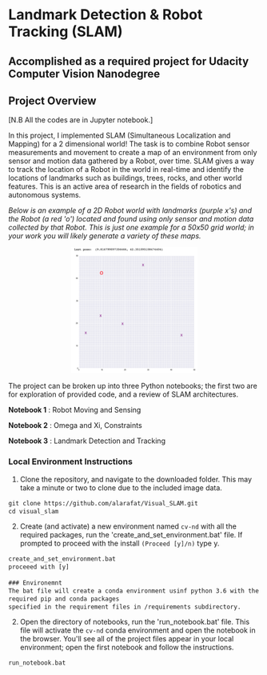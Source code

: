 # Landmark Detection & Robot Tracking (SLAM)
## Accomplished as a required project for Udacity Computer Vision Nanodegree 

## Project Overview
[N.B All the codes are in Jupyter notebook.] 

In this project, I implemented SLAM (Simultaneous Localization and Mapping) for a 
2 dimensional world! The task is to combine Robot sensor measurements and 
movement to create a map of an environment from only sensor and motion data gathered by 
a Robot, over time. SLAM gives a way to track the location of a Robot in the world 
in real-time and identify the locations of landmarks such as buildings, trees, rocks, 
and other world features. This is an active area of research in the fields of robotics 
and autonomous systems. 

*Below is an example of a 2D Robot world with landmarks (purple x's) and the Robot (a red 'o') located and found using *only* sensor and motion data collected by that Robot. This is just one example for a 50x50 grid world; in your work you will likely generate a variety of these maps.*

<p align="center">
  <img src="./images/robot_world.png" width=50% height=50% />
</p>

The project can be broken up into three Python notebooks; the first two are for exploration 
of provided code, and a review of SLAM architectures.

__Notebook 1__ : Robot Moving and Sensing

__Notebook 2__ : Omega and Xi, Constraints 

__Notebook 3__ : Landmark Detection and Tracking 


### Local Environment Instructions

1. Clone the repository, and navigate to the downloaded folder. This may take a minute or two to clone due to the included image data.
```
git clone https://github.com/alarafat/Visual_SLAM.git
cd visual_slam
```

2. Create (and activate) a new environment named `cv-nd` with all the required packages, 
run the 'create_and_set_environment.bat' file. If prompted to proceed with the install `(Proceed [y]/n)` type y.
```shell
create_and_set_environment.bat
proceeed with [y]

### Environemnt
The bat file will create a conda environment usinf python 3.6 with the required pip and conda packages
specified in the requirement files in /requirements subdirectory.

```

2. Open the directory of notebooks, run the 'run_notebook.bat' file. This file will activate the `cv-nd` conda environment
and open the notebook in the browser. You'll see all of the project files appear in your local environment; 
open the first notebook and follow the instructions.
```shell
run_notebook.bat
```
